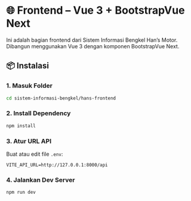 # 🌐 Frontend – Vue 3 + BootstrapVue Next

Ini adalah bagian frontend dari Sistem Informasi Bengkel Han’s Motor. Dibangun menggunakan Vue 3 dengan komponen BootstrapVue Next.

## 📦 Instalasi

### 1. Masuk Folder

```bash
cd sistem-informasi-bengkel/hans-frontend
```

### 2. Install Dependency

```bash
npm install
```

### 3. Atur URL API

Buat atau edit file `.env`:

```
VITE_API_URL=http://127.0.0.1:8000/api
```

### 4. Jalankan Dev Server

```bash
npm run dev
```
